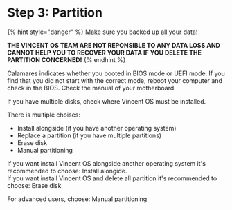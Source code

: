 # Step 3: Partition

{% hint style="danger" %}
Make sure you backed up all your data!

**THE VINCENT OS TEAM ARE NOT REPONSIBLE TO ANY DATA LOSS AND CANNOT HELP YOU TO RECOVER YOUR DATA IF YOU DELETE THE PARTITION CONCERNED!**
{% endhint %}

Calamares indicates whether you booted in BIOS mode or UEFI mode. If you find that you did not start with the correct mode, reboot your computer and check in the BIOS. Check the manual of your motherboard.

If you have multiple disks, check where Vincent OS must be installed.

There is multiple choises:

* Install alongside (if you have another operating system)
* Replace a partition (if you have multiple partitions)
* Erase disk
* Manual partitioning

If you want install Vincent OS alongside another operating system it's recommended to choose: Install alongide.\
If you want install Vincent OS and delete all partition it's recommended to choose: Erase disk

For advanced users, choose: Manual partitioning
